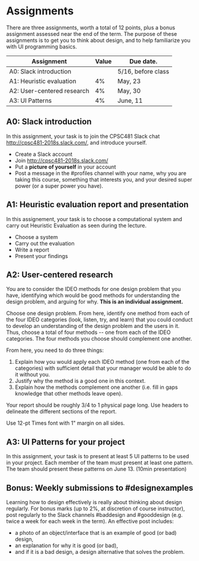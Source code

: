 # Assignments

There are three assignments, worth a total of 12 points, plus a bonus assignment assessed near the end of the term. The purpose of these assignments is to get you to think about design, and to help familiarize you with UI programming basics.

<!-- Assignments are to be completed individually. You may speak to your classmates about the ideas, but are not allowed to use one another's writing or to share code. -->

| Assignment                | Value | Due date.          |
|---------------------------|-------| -------------------|
| A0: Slack introduction    |       | 5/16, before class |
| A1: Heuristic evaluation  | 4%    | May, 23            |
| A2: User-centered research| 4%    | May, 30            |
| A3: UI Patterns           | 4%    | June, 11           |

## A0: Slack introduction

In this assignment, your task is to join the CPSC481 Slack chat http://cpsc481-2018s.slack.com/, and introduce yourself.
- Create a Slack account
- Join http://cpsc481-2018s.slack.com/
- Put a **picture of yourself** in your account
- Post a message in the #profiles channel with your name, why you are taking this course, something that interests you, and your desired super power (or a super power you have).


## A1: Heuristic evaluation report and presentation

In this assignement, your task is to choose a computational system and carry out Heuristic Evaluation as seen during the lecture.
- Choose a system
- Carry out the evaluation
- Write a report
- Present your findings


## A2: User-centered research

You are to consider the IDEO methods for one design problem that you have, identifying which would be good methods for understanding the design problem, and arguing for why. **This is an individual assignment.**

Choose one design problem. From here, identify one method from each of the four IDEO categories (look, listen, try, and learn) that you could conduct to develop an understanding of the design problem and the users in it. Thus, choose a total of four methods -- one from each of the IDEO categories. The four methods you choose should complement one another.

From here, you need to do three things:
1. Explain how you would apply each IDEO method (one from each of the categories) with sufficient detail that your manager would be able to do it without you.
2. Justify why the method is a good one in this context.
3. Explain how the methods complement one another (i.e. fill in gaps knowledge that other methods leave open).

Your report should be roughly 3/4 to 1 physical page long. Use headers to delineate the different sections of the report.

Use 12-pt Times font with 1" margin on all sides.



## A3: UI Patterns for your project

In this assignment, your task is to present at least 5 UI patterns to be used in your project.
Each member of the team must present at least one pattern.
The team should present these patterns on June 13. (10min presentation)


## Bonus: Weekly submissions to #designexamples
Learning how to design effectively is really about thinking about design regularly. For bonus marks (up to 2%, at discretion of course instructor), post regularly to the Slack channels #baddesign and #gooddesign (e.g. twice a week for each week in the term). An effective post includes:
- a photo of an object/interface that is an example of good (or bad) design,
- an explanation for why it is good (or bad),
- and if it is a bad design, a design alternative that solves the problem.